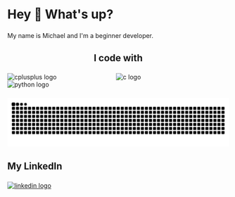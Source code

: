 <h1 align="left">Hey 👋 What's up?</h1>

###

<p align="left">My name is Michael and I'm a beginner developer.</p>

###

<h2 align="center">I code with</h2>

###

<div align="left">
  <img src="https://cdn.jsdelivr.net/gh/devicons/devicon/icons/cplusplus/cplusplus-original.svg" height="150" alt="cplusplus logo"  />
  <img width="127" />
  <img src="https://cdn.jsdelivr.net/gh/devicons/devicon/icons/c/c-original.svg" height="150" alt="c logo"  />
  <img width="127" />
  <img src="https://cdn.jsdelivr.net/gh/devicons/devicon/icons/python/python-original.svg" height="150" alt="python logo"  />
</div>

###

<img src="https://raw.githubusercontent.com/miikeGit/miikeGit/output/snake.svg" alt="Snake animation" />

###

<h2 align="left">My LinkedIn</h2>

###

<div align="left">
  <a href="https://www.linkedin.com/in/mykhailo-malets-6b3390223/" target="_blank">
    <img src="https://raw.githubusercontent.com/maurodesouza/profile-readme-generator/master/src/assets/icons/social/linkedin/default.svg" width="162" height="150" alt="linkedin logo"  />
  </a>
</div>

###
